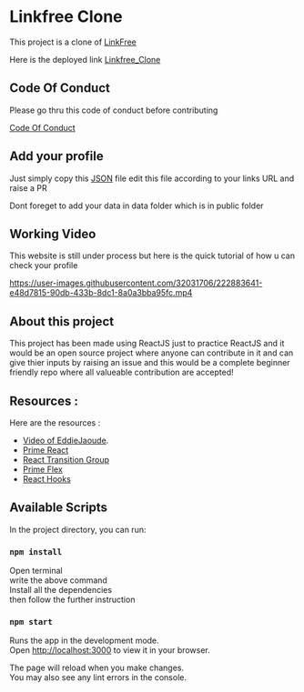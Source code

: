 <!-- ![feature](https://user-images.githubusercontent.com/32031706/222640620-7655ef83-d420-470d-acbc-51a8d4d7cd18.png) -->

# Linkfree Clone

This project is a clone of [LinkFree](https://linkfree.eddiehub.io)

Here is the deployed link [Linkfree_Clone](https://linkfree-clone.vercel.app/)

## Code Of Conduct 
Please go thru this code of conduct before contributing

[Code Of Conduct](https://github.com/himanshu1221/linkfree_clone/blob/master/CODE_OF_CONDUCT.md)

## Add your profile
Just simply copy this [JSON](https://github.com/himanshu1221/linkfree_clone/blob/master/public/data/himanshu1221.json) file edit this file according to  your links URL and raise a PR

Dont foreget to add your data in data folder which is in public folder 


## Working Video
This website is still under process but here is the quick tutorial of how u can check your profile 

https://user-images.githubusercontent.com/32031706/222883641-e48d7815-90db-433b-8dc1-8a0a3bba95fc.mp4

## About this project

This project has been made using ReactJS just to practice ReactJS and it would be an open source project where anyone can contribute in it and can give thier inputs by raising an issue and this would be a complete beginner friendly repo where all valueable contribution are accepted!

## Resources :

Here are the resources :

- [Video of EddieJaoude](https://www.youtube.com/watch?v=Jorl_vcp-Ew&list=LL&index=1&ab_channel=EddieJaoude).
- [Prime React](https://primereact.org/installation/)
- [React Transition Group](https://www.npmjs.com/package/react-transition-group)
- [Prime Flex](https://www.primefaces.org/primeflex/)
- [React Hooks](https://reactjs.org/docs/hooks-intro.html)

## Available Scripts

In the project directory, you can run:

### `npm install`

Open terminal \
write the above command \
Install all the dependencies \
then follow the further instruction

### `npm start`

Runs the app in the development mode.\
Open [http://localhost:3000](http://localhost:3000) to view it in your browser.

The page will reload when you make changes.\
You may also see any lint errors in the console.
